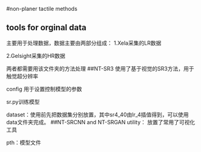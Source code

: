 #non-planer tactile methods



## tools for orginal data
主要用于处理数据，数据主要由两部分组成：
1.Xela采集的LR数据

2.Gelsight采集的HR数据

两者都需要用该文件夹的方法处理
##NT-SR3
使用了基于视觉的SR3方法，用于触觉超分辨率

config 用于设置控制模型的参数

sr.py训练模型

dataset：使用前先把数据集分别放置，其中sr4_40由lr_4插值得到，可以使用data文件夹完成。
##NT-SRCNN and NT-SRGAN
utility： 放置了常用了可视化工具

pth：模型文件


